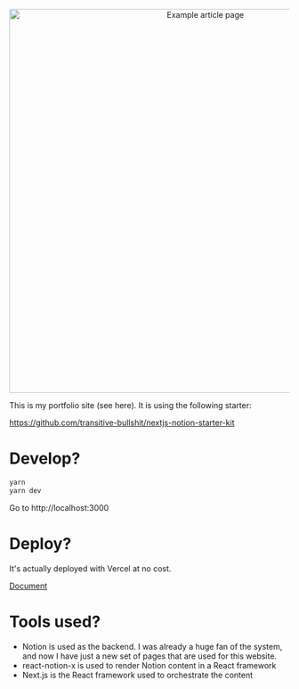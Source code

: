 <p align="center">
  <a href="https://laomiao.site">
    <img alt="Example article page" src="https://gitee.com/evan-miao/resource/raw/master/images/Snipaste_2022-03-01_12-16-56.png" width="689">
  </a>
</p>

This is my portfolio site (see here). It is using the following starter:

https://github.com/transitive-bullshit/nextjs-notion-starter-kit

# Develop?
```bash
yarn
yarn dev
```
Go to http://localhost:3000

# Deploy?
It's actually deployed with Vercel at no cost.

[Document](https://laomiao.site/vercel-notion-%E5%BB%BA%E4%B8%AA%E4%BA%BA%E5%8D%9A%E5%AE%A2)

# Tools used?
* Notion is used as the backend. I was already a huge fan of the system, and now I have just a new set of pages that are used for this website.
* react-notion-x is used to render Notion content in a React framework
* Next.js is the React framework used to orchestrate the content